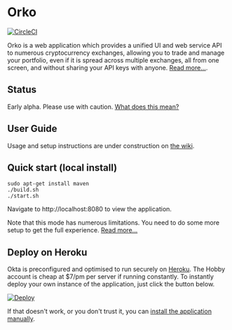 # Orko

[![CircleCI](https://circleci.com/gh/badgerwithagun/orko/tree/master.svg?style=svg&circle-token=3e040c3e064daf7408b29df31c61af9c73ea862a)](https://circleci.com/gh/badgerwithagun/orko/tree/master)

Orko is a web application which provides a unified UI and web service API to numerous cryptocurrency exchanges, allowing you to trade and manage your portfolio, even if it is spread across multiple exchanges, all from one screen, and without sharing your API keys with anyone.  [Read more...](https://github.com/badgerwithagun/orko/wiki/Why-Orko).

## Status

Early alpha. Please use with caution.  [What does this mean?](https://github.com/badgerwithagun/orko/wiki/Project-status)

## User Guide

Usage and setup instructions are under construction on [the wiki](https://github.com/badgerwithagun/orko/wiki).

## Quick start (local install)

```
sudo apt-get install maven
./build.sh
./start.sh
```

Navigate to http://localhost:8080 to view the application.

Note that this mode has numerous limitations.  You need to do some more setup to get the full experience.  [Read more...](https://github.com/badgerwithagun/orko/wiki/Local-installation)

## Deploy on Heroku

Okta is preconfigured and optimised to run securely on [Heroku](https://www.heroku.com/). The Hobby account is cheap at $7/pm per server if running constantly.  To instantly deploy your own instance of the application, just click the button below.

[![Deploy](https://www.herokucdn.com/deploy/button.svg)](https://heroku.com/deploy?template=https://github.com/badgerwithagun/orko)

If that doesn't work, or you don't trust it, you can [install the application manually](https://github.com/badgerwithagun/orko/wiki/Manual-installation-on-Heroku).
